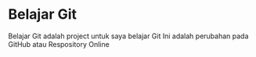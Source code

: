 # Belajar Git
Belajar Git adalah project untuk saya belajar Git
Ini adalah perubahan pada GitHub atau Respository Online
